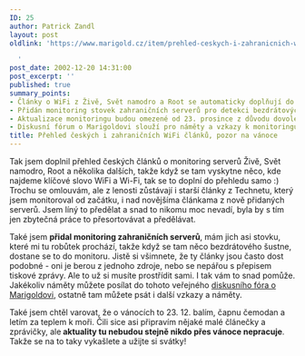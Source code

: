 ```yaml
---
ID: 25
author: Patrick Zandl
layout: post
oldlink: 'https://www.marigold.cz/item/prehled-ceskych-i-zahranicnich-wifi-clanku-pozor-na-vanoce

  '
post_date: 2002-12-20 14:31:00
post_excerpt: ''
published: true
summary_points:
- Články o WiFi z Živě, Svět namodro a Root se automaticky doplňují do přehledu.
- Přidán monitoring stovek zahraničních serverů pro detekci bezdrátových technologií.
- Aktualizace monitoringu budou omezené od 23. prosince z důvodu dovolené.
- Diskusní fórum o Marigoldovi slouží pro náměty a vzkazy k monitoringu.
title: Přehled českých i zahraničních WiFi článků, pozor na vánoce
---
```


<p>
Tak jsem doplnil přehled českých článků o monitoring serverů Živě, Svět namodro, Root a několika dalších, takže když se tam vyskytne něco, kde najdeme klíčové slovo WiFi a Wi-Fi, tak se to doplní do přehledu samo :) Trochu se omlouvám, ale z lenosti zůstávají i starší články z Technetu, který jsem monitoroval od začátku, i nad novějšíma článkama z nově přidaných serverů. Jsem líný to předělat a snad to nikomu moc nevadí, byla by s tím jen zbytečná práce to přesortovávat a předělávat. </p>

<p>
Také jsem <STRONG>přidal monitoring zahraničních serverů</STRONG>, mám jich asi stovku, které mi tu robůtek prochází, takže když se tam něco bezdrátového šustne, dostane se to do monitoru. Jistě si všimnete, že ty články jsou často dost podobné - oni je berou z jednoho zdroje, nebo se nepářou s přepisem tiskové zprávy. Ale to už si musíte prostřídit sami. I tak vám to snad pomůže. Jakékoliv náměty můžete posílat do tohoto veřejného <A href="#" target=_blank>diskusního fóra o Marigoldovi</A>, ostatně tam můžete psát i další vzkazy a náměty.</p>

<p>
Také jsem chtěl varovat, že o vánocích to 23. 12. balím, čapnu čemodan a letím za teplem k moři. Čili sice asi připravím nějaké malé článečky a zprávičky, ale<STRONG> aktuality tu nebudou&#160;stejně nikdo přes vánoce nepracuje</STRONG>. Takže se na to taky vykašlete a užijte si svátky!</p>